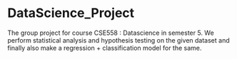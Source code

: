 # DataScience_Project
The group project for course CSE558 : Datascience in semester 5. We perform statistical analysis and hypothesis testing on the given dataset and finally also make a regression + classification model for the same. 
